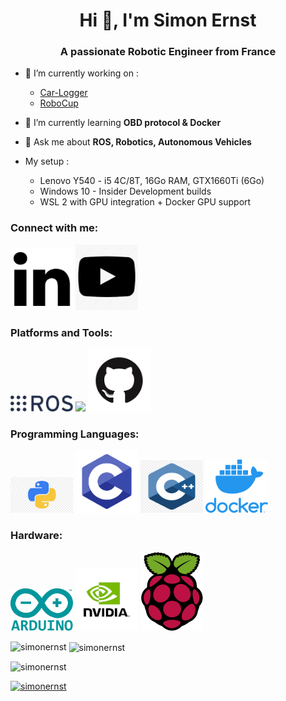 <h1 align="center">Hi 👋, I'm Simon Ernst</h1>
<h3 align="center">A passionate Robotic Engineer from France</h3>


- 🔭 I’m currently working on :
   - [Car-Logger](https://github.com/simonernst/car-logger)
   - [RoboCup](https://github.com/Robocup-Lyontech/robocup-main)

- 🌱 I’m currently learning **OBD protocol & Docker**

- 💬 Ask me about **ROS, Robotics, Autonomous Vehicles**

- My setup :
   - Lenovo Y540 - i5 4C/8T, 16Go RAM, GTX1660Ti (6Go)
   - Windows 10 - Insider Development builds
   - WSL 2 with GPU integration + Docker GPU support

<h3 align="left">Connect with me:</h3>
<p align="left">
<a href="https://linkedin.com/in/simon-ernst"><img src="./imgs/linkedin.png" width="100" ></a>
<a href="https://www.youtube.com/channel/UCue39wJws6HaM26L7ggLg3g"><img src="./imgs/youtube.png" width="100" ></a>
</p>

<h3 align="left">Platforms and Tools:</h3>
<p align="left"> 
<a href="https://www.ros.org/"><img src="./imgs/ros.png" width="100" ></a>
<a href="https://www.linux.org/"><img src="./imgs/linux.png" width="100" ></a>
<a href="https://www.github.com/"><img src="./imgs/github.png" width="100" ></a>
</p>
  
<h3 align="left">Programming Languages:</h3>
<p align="left"> 
<a href="https://www.python.org/"><img src="./imgs/python.png" width="100" ></a>
<a href="https://www.cprogramming.com/"><img src="./imgs/c.png" width="100" ></a>
<a href="https://www.w3schools.com/cpp"><img src="./imgs/cpp.png" width="100" ></a>
<a href="https://www.docker.com/"><img src="./imgs/docker.png" width="100" ></a>
</p>

<h3 align="left">Hardware:</h3>
<p align="left"> 
<a href="https://www.arduino.cc/"><img src="./imgs/arduino.png" width="100" ></a>
<a href="https://www.nvidia.com/"><img src="./imgs/nvidia.png" width="100" ></a>
<a href="https://www.raspberrypi.org/"><img src="./imgs/rpi.png" width="100" ></a>
</p>

<p><img align="left" src="https://github-readme-stats.vercel.app/api/top-langs?username=simonernst&show_icons=true&locale=en&layout=compact" alt="simonernst" /></p>

<p>&nbsp;<img align="center" src="https://github-readme-stats.vercel.app/api?username=simonernst&show_icons=true&locale=en" alt="simonernst" /></p>

<p align="left"> <img src="https://komarev.com/ghpvc/?username=simonernst&label=Profile%20views&color=0e75b6&style=flat" alt="simonernst" /> </p>

<p align="left"> <a href="https://github.com/ryo-ma/github-profile-trophy"><img src="https://github-profile-trophy.vercel.app/?username=simonernst" alt="simonernst" /></a> </p>


